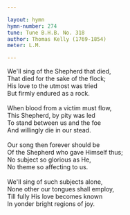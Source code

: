 ```yaml
---

layout: hymn
hymn-number: 274
tune: Tune B.H.B. No. 318
author: Thomas Kelly (1769-1854)
meter: L.M.

---
```

We'll sing of the Shepherd that died,<br>That died for the sake of the flock;<br>His love to the utmost was tried<br>But firmly endured as a rock.<br><br>When blood from a victim must flow,<br>This Shepherd, by pity was led<br>To stand between us and the foe<br>And willingly die in our stead.<br><br>Our song then forever should be<br>Of the Shepherd who gave Himself thus;<br>No subject so glorious as He,<br>No theme so affecting to us.<br><br>We'll sing of such subjects alone,<br>None other our tongues shall employ,<br>Till fully His love becomes known<br>In yonder bright regions of joy.<br><br><br>
